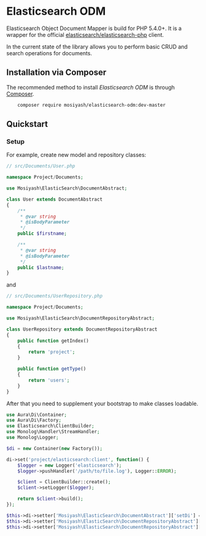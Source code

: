 Elasticsearch ODM
=================

Elasticsearch Object Document Mapper is build for PHP 5.4.0+. It is a wrapper for the official [elasticsearch/elasticsearch-php](https://github.com/elastic/elasticsearch-php/tree/2.0) client.

In the current state of the library allows you to perform basic CRUD and search operations for documents.

Installation via Composer
-------------------------

The recommended method to install _Elasticsearch ODM_ is through [Composer](http://getcomposer.org).

```bash
    composer require mosiyash/elasticsearch-odm:dev-master
```

Quickstart
----------

### Setup

For example, create new model and repository classes:

```php
// src/Documents/User.php

namespace Project/Documents;

use Mosiyash\ElasticSearch\DocumentAbstract;

class User extends DocumentAbstract
{
    /**
     * @var string
     * @isBodyParameter
     */
    public $firstname;

    /**
     * @var string
     * @isBodyParameter
     */
    public $lastname;
}
```

and

```php
// src/Documents/UserRepository.php

namespace Project/Documents;

use Mosiyash\ElasticSearch\DocumentRepositoryAbstract;

class UserRepository extends DocumentRepositoryAbstract
{
    public function getIndex()
    {
        return 'project';
    }

    public function getType()
    {
        return 'users';
    }
}
```

After that you need to supplement your bootstrap to make classes loadable.

```php
use Aura\Di\Container;
use Aura\Di\Factory;
use Elasticsearch\ClientBuilder;
use Monolog\Handler\StreamHandler;
use Monolog\Logger;

$di = new Container(new Factory());

di->set('project/elasticsearch:client', function() {
    $logger = new Logger('elasticsearch');
    $logger->pushHandler('/path/to/file.log'), Logger::ERROR);

    $client = ClientBuilder::create();
    $client->setLogger($logger);

    return $client->build();
});

$this->di->setter['Mosiyash\ElasticSearch\DocumentAbstract']['setDi'] = $di;
$this->di->setter['Mosiyash\ElasticSearch\DocumentRepositoryAbstract']['setDi'] = $di;
$this->di->setter['Mosiyash\ElasticSearch\DocumentRepositoryAbstract']['setClientServiceName'] = 'project/elasticsearch:client';
```
